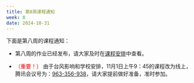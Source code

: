 ```yaml
---
title: 第8周课程通知
week: 8
date: 2024-10-31
---
```


下面是第八周的课程通知：

- 第八周的作业已经发布，请大家及时在[课程安排](../schedule)中查看。

- <font color="#dd0000">（重要！）</font> 由于台风影响和学校安排，11月1日上午9：45的课程改为线上，腾讯会议号为：[963-356-938](https://meeting.tencent.com/dm/aAMpGQkJEznv)，请大家提前做好准备，准时参加。



